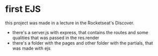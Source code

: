 # first EJS

this project was made in a lecture in the Rocketseat's Discover.

- there's a server.js with express, that contains the routes and some qualities that was passed in the res.render
- there's a folder with the pages and other folder with the partials, that was made with ejs
